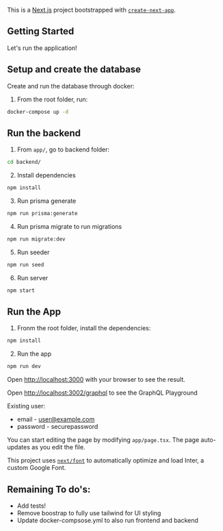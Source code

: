 This is a [Next.js](https://nextjs.org/) project bootstrapped with [`create-next-app`](https://github.com/vercel/next.js/tree/canary/packages/create-next-app).

## Getting Started

Let's run the application!

## Setup and create the database

Create and run the database through docker:

1. From the root folder, run:

```bash
docker-compose up -d
```

## Run the backend

1. From `app/`, go to backend folder:

```bash
cd backend/
```

2. Install dependencies

```bash
npm install
```

3. Run prisma generate

```bash
npm run prisma:generate
```

4. Run prisma migrate to run migrations

```bash
npm run migrate:dev
```

5. Run seeder

```bash
npm run seed
```

6. Run server

```bash
npm start
```

## Run the App

1. Fronm the root folder, install the dependencies:

```bash
npm install
```

2. Run the app

```bash
npm run dev
```

Open [http://localhost:3000](http://localhost:3000) with your browser to see the result.

Open [http://localhost:3002/graphql](http://localhost:3002/graphql) to see the GraphQL Playground

Existing user:

- email - user@example.com
- password - securepassword

You can start editing the page by modifying `app/page.tsx`. The page auto-updates as you edit the file.

This project uses [`next/font`](https://nextjs.org/docs/basic-features/font-optimization) to automatically optimize and load Inter, a custom Google Font.

## Remaining To do's:

- Add tests!
- Remove boostrap to fully use tailwind for UI styling
- Update docker-compsose.yml to also run frontend and backend
